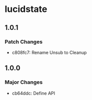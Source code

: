 # lucidstate

## 1.0.1

### Patch Changes

- c808fc7: Rename Unsub to Cleanup

## 1.0.0

### Major Changes

- cb64ddc: Define API
